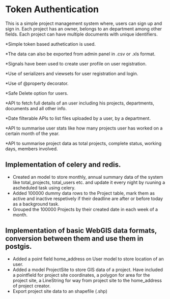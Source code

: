 # Token Authentication  
This is a simple project management system where, users can sign up and sign in. 
Each project has an owner, belongs to an department among other fields. 
Each project can have multiple documents with unique identifiers. 

*Simple token based authetication is used.

*The data can also be exported from admin panel in .csv or .xls format.

*Signals have been used to create user profile on user registration.

*Use of serializers and viewsets for user registration and login.

*Use of @property decorator.

*Safe Delete option for users.

*API to fetch full details of an user including his projects, departments, documents and all other info.

*Date filterable APIs to list files uploaded by a user, by a department.

*API to summarise user stats like how many projects user has worked on a certain month of the year.

*API to summarise project data as total projects, complete status, working days, members involved.

## Implementation of celery and redis.
* Created an model to store monthly, annual summary data of the system like total_projects, total_users etc. and update it every night by ruuning a     ascheduled task using celery.
* Added 100000 dummy data rows to the Project table, mark them as active and inactive respetively if their deadline are after or before today as a background task.
* Grouped the 100000 Projects by their created date in each week of a month.

## Implementation of basic WebGIS data formats, conversion between them and use them in postgis.
* Added a point field home_address on User model to store location of an user.
* Added a model ProjectSite to store GIS data of a project. Have included a pointfield for project site coordinates, a polygon for area for the project site, a LineString for way from project site to the home_address of project creator.
* Export project site data to an shapefile (.shp)
